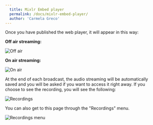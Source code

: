 ```yaml
---
  title: Mixlr Embed player
  permalink: /docs/mixlr-embed-player/
  author: 'Carmela Greco'
---
```

Once you have published the web player, it will appear in this way:

**Off air streaming:**

![Off air](../images/mixlr-pics/mixlr-7.png)


**On air streaming:**

![On air](../images/mixlr-pics/mixlr-8.png)

At the end of each broadcast, the audio streaming will be automatically saved and you will be asked if you want to access it right away.
If you choose to see the recording, you will see the following:

![Recordings](../images/mixlr-pics/mixlr-9.png)

You can also get to this page through the "Recordings" menu.


![Recordings menu](../images/mixlr-pics/mixlr-10.png)

